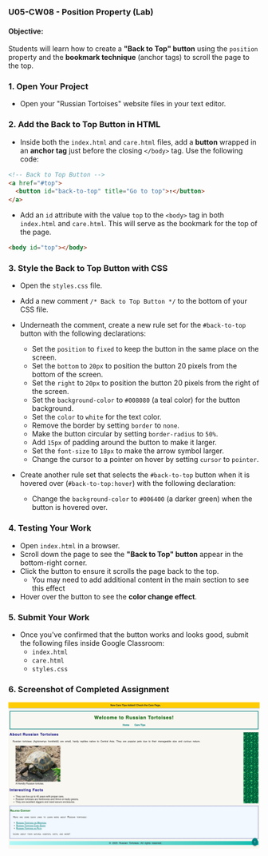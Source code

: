 ### U05-CW08 - Position Property (Lab)

#### **Objective:**

Students will learn how to create a **"Back to Top" button** using the `position` property and the **bookmark technique** (anchor tags) to scroll the page to the top.

### 1. **Open Your Project**

- Open your "Russian Tortoises" website files in your text editor.

### 2. **Add the Back to Top Button in HTML**

- Inside both the `index.html` and `care.html` files, add a **button** wrapped in an **anchor tag** just before the closing `</body>` tag. Use the following code:

```html
<!-- Back to Top Button -->
<a href="#top">
  <button id="back-to-top" title="Go to top">↑</button>
</a>
```

- Add an `id` attribute with the value `top` to the `<body>` tag in both `index.html` and `care.html`. This will serve as the bookmark for the top of the page.

```html
<body id="top"></body>
```

### 3. **Style the Back to Top Button with CSS**

- Open the `styles.css` file.
- Add a new comment `/* Back to Top Button */` to the bottom of your CSS file.
- Underneath the comment, create a new rule set for the `#back-to-top` button with the following declarations:

  - Set the `position` to `fixed` to keep the button in the same place on the screen.
  - Set the `bottom` to `20px` to position the button 20 pixels from the bottom of the screen.
  - Set the `right` to `20px` to position the button 20 pixels from the right of the screen.
  - Set the `background-color` to `#008080` (a teal color) for the button background.
  - Set the `color` to `white` for the text color.
  - Remove the border by setting `border` to `none`.
  - Make the button circular by setting `border-radius` to `50%`.
  - Add `15px` of padding around the button to make it larger.
  - Set the `font-size` to `18px` to make the arrow symbol larger.
  - Change the cursor to a pointer on hover by setting `cursor` to `pointer`.

- Create another rule set that selects the `#back-to-top` button when it is hovered over (`#back-to-top:hover`) with the following declaration:
  - Change the `background-color` to `#006400` (a darker green) when the button is hovered over.

### 4. **Testing Your Work**

- Open `index.html` in a browser.
- Scroll down the page to see the **"Back to Top" button** appear in the bottom-right corner.
- Click the button to ensure it scrolls the page back to the top.
  - You may need to add additional content in the main section to see this effect
- Hover over the button to see the **color change effect**.

### 5. **Submit Your Work**

- Once you've confirmed that the button works and looks good, submit the following files inside Google Classroom:
  - `index.html`
  - `care.html`
  - `styles.css`

### 6. **Screenshot of Completed Assignment**

![Back to Top Button](u05cw08-complete.png)
